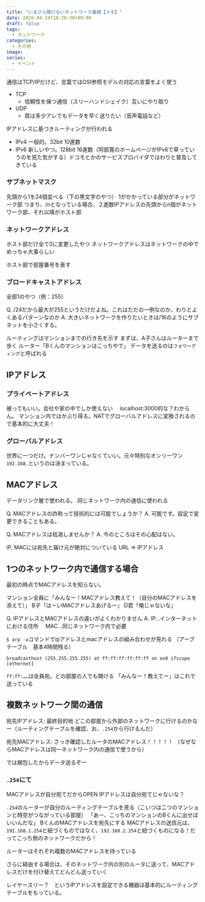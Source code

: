 ```yaml
---
title: "いまさら聞けないネットワーク基礎【メモ】"
date: 2020-04-24T18:26:30+09:00
draft: false
tags:
  - ネットワーク
categories:
  - その他
image:
series:
  - イベント
---
```


通信はTCP/IPだけど、言葉ではOSI参照モデルの対応の言葉をよく使う

- TCP
  - 信頼性を保つ通信（スリーハンドシェイク）互いにやり取り
- UDP
  - 質は多少アレでもデータを早く送りたい（音声電話など）

IPアドレスに基づきルーティングが行われる

- IPv4 一般的。32bit 10進数
- IPv6 新しいやつ。128bit 16進数（阿部寛のホームページがIPv6で草っていうのを見た気がする）ドコモとかのサービスブロバイダではわりと普及してきている

### サブネットマスク

先頭から1を24個並べる（下の黒文字のやつ）
1がかかっている部分がネットワーク部
つまり、/nとなっている場合、２進数IPアドレスの先頭からn個がネットワーク部、それ以降がホスト部

### ネットワークアドレス

ホスト部だけ全て0に変更したやつ
ネットワークアドレスはネットワークの中でめっちゃ大事らしい

ホスト部で部屋番号を表す

### ブロードキャストアドレス

全部1のやつ（例：255）

Q. /24だから最大が255というだけだよね。これはただの一例なのか、わりとよくあるパターンなのか
A. 大きいネットワークを作りたいときは/16のようにサブネットを小さくする。

ルーティングはマンションまでの行き先を示す
まずは、A子さんはルーターまで歩く
ルーター「Bくんのマンションはこっちやで」
データを送るのは`フォワーディング`と呼ばれる

## IPアドレス

### プライベートアドレス

被ってもいい。会社や家の中でしか使えない
　localhost:3000的な？わからん。
マンション内ではかぶり得る。NATでグローバルアドレスに変換されるので基本的に大丈夫！

### グローバルアドレス

世界に一つだけ。ナンバーワンじゃなくていい。元々特別なオンリーワン
`192.168.`というのは決まっている。

## MACアドレス

データリンク層で使われる。
同じネットワーク内の通信に使われる

Q. ​MACアドレスの詐称って技術的には可能でしょうか？
A. 可能です。設定で変更できることもある。

Q. MACアドレスは枯渇しませんか？
A. 今のところはその心配はない。


IP, MACには宛先と届け元が絶対についている
URL => IPアドレス

## 1つのネットワーク内で通信する場合

最初の時点でMACアドレスを知らない。

マンション全員に「みんなー！MACアドレス教えて！（自分のMACアドレスを添えて）」
B子「はーいMACアドレスあげるー」
D君「俺じゃないな」

Q. IPアドレスとMACアドレスの違いがよくわかりません
A. IP…インターネットにおける住所
　MAC…同じネットワーク内で必要

`$ arp -a`コマンドでipアドレスとmacアドレスの組み合わせが見れる
（アープテーブル　基本4時間残る）

```
broadcasthost (255.255.255.255) at ff:ff:ff:ff:ff:ff on en0 ifscope [ethernet]
```

`ff:ff:……`は全員宛。どの部屋の人でも開ける
「みんなー！教えてー」はこれで送っている

## 複数ネットワーク間の通信

宛先IPアドレス: 最終目的地
どこの部屋から外部のネットワークに行けるのかなー（ルーティングテーブルを確認、お、`.254`から行けるんだ）

宛先MACアドレス: さっき確認したルータのMACアドレス！！！！！
（なぜならMACアドレスは同一ネットワーク内の通信で使うから）

では梱包したからデータ送るぞー

### `.254`にて

MACアドレスが自分宛てだからOPEN
IPアドレスは自分宛てじゃないな？

`.254`のルーターが自分のルーティングテーブルを見る（こいつは二つのマンションと時空がつながっている部屋）
「あー、こっちのマンションのBくんに出せばいいんだな」
BくんのMACアドレスを宛先にする
MACアドレスの送信元は、`192.168.1.254`と紐づくものではなく、`192.168.2.254`と紐づくものになる！だってこっち側のネットワークだから！

ルーターはそれぞれ複数のMACアドレスを持っている

さらに経由する場合は、そのネットワーク内の別のルータに送って、MACアドレスだけを付け替えてどんどん送っていく

レイヤースリー？　というIPアドレスを設定できる機器は基本的にルーティングテーブルをもっている。
